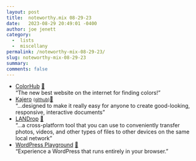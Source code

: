 ```yaml
---
layout: post
title:  noteworthy.mix 08-29-23
date:   2023-08-29 20:49:01 -0400
author: joe jenett
category:
  -  lists
  -  miscellany
permalink: /noteworthy-mix-08-29-23/
slug: noteworthy-mix-08-29-23
summary: 
comments: false
---
```

<ul class="links">
	<li><a title="ColorHub" href="https://colorhub.art/">ColorHub</a> <a href="https://pinboard.in/u:tdjones">📌</a><br>“The new best website on the internet for finding colors!”</li>
	<li><a title="Kajero" href="https://joelotter.github.io/kajero/">Kajero</a> <small>(<a href="https://github.com/JoelOtter/kajero">github</a>)</small><a href="https://pinboard.in/u:dusko">📌</a><br>“...designed to make it really easy for anyone to create good-looking, responsive, interactive documents”</li>
	<li><a title="LANDrop - Drop any files to any devices on your LAN" href="https://landrop.app/">LANDrop</a> <a href="https://pinboard.in/u:zero1infinity">📌</a><br>“...a cross-platform tool that you can use to conveniently transfer photos, videos, and other types of files to other devices on the same local network”</li>
	<li><a title="WordPress Playground" href="https://developer.wordpress.org/playground/">WordPress Playground</a> <a href="https://pinboard.in/u:ftofani">📌</a><br>“Experience a WordPress that runs entirely in your browser.”</li>
</ul>
<a style="display:none;" href="https://brid.gy/publish/mastodon"><small>(cross-posted to mastodon)</small></a>